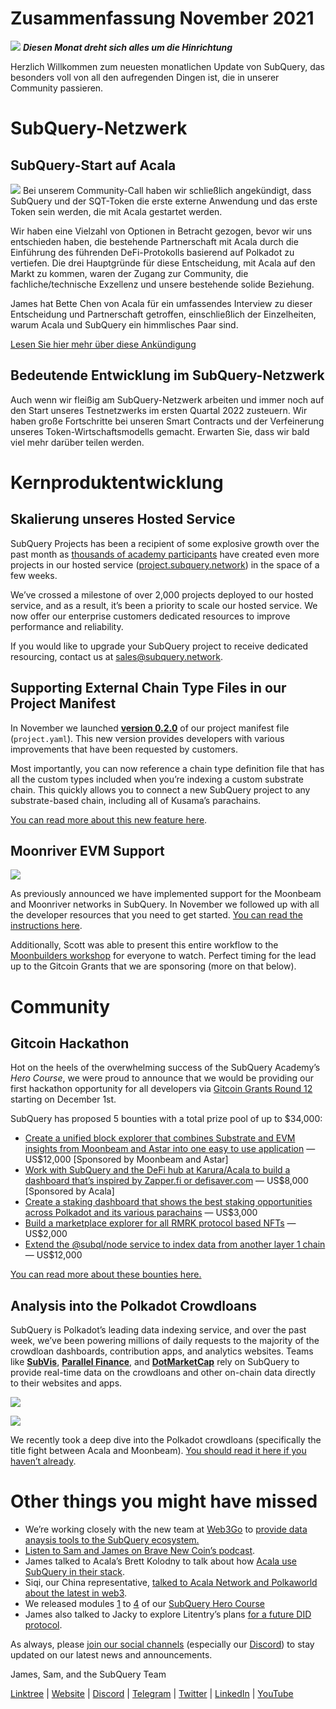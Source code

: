 # Zusammenfassung November 2021

![](https://miro.medium.com/max/1400/1*qzKzZnWY2ao3tiffwwugXQ.png) **_Diesen Monat dreht sich alles um die Hinrichtung_**

Herzlich Willkommen zum neuesten monatlichen Update von SubQuery, das besonders voll von all den aufregenden Dingen ist, die in unserer Community passieren.

# SubQuery-Netzwerk

## SubQuery-Start auf Acala

![](https://miro.medium.com/max/600/0*SJ1TWt1sGwUWqvuI.gif) Bei unserem Community-Call haben wir schließlich angekündigt, dass SubQuery und der SQT-Token die erste externe Anwendung und das erste Token sein werden, die mit Acala gestartet werden.

Wir haben eine Vielzahl von Optionen in Betracht gezogen, bevor wir uns entschieden haben, die bestehende Partnerschaft mit Acala durch die Einführung des führenden DeFi-Protokolls basierend auf Polkadot zu vertiefen. Die drei Hauptgründe für diese Entscheidung, mit Acala auf den Markt zu kommen, waren der Zugang zur Community, die fachliche/technische Exzellenz und unsere bestehende solide Beziehung.

James hat Bette Chen von Acala für ein umfassendes Interview zu dieser Entscheidung und Partnerschaft getroffen, einschließlich der Einzelheiten, warum Acala und SubQuery ein himmlisches Paar sind.

[Lesen Sie hier mehr über diese Ankündigung](https://blog.subquery.network/blogs/20211125-subquery-network-acala.html)

## Bedeutende Entwicklung im SubQuery-Netzwerk

Auch wenn wir fleißig am SubQuery-Netzwerk arbeiten und immer noch auf den Start unseres Testnetzwerks im ersten Quartal 2022 zusteuern. Wir haben große Fortschritte bei unseren Smart Contracts und der Verfeinerung unseres Token-Wirtschaftsmodells gemacht. Erwarten Sie, dass wir bald viel mehr darüber teilen werden.

# Kernproduktentwicklung

## Skalierung unseres Hosted Service

SubQuery Projects has been a recipient of some explosive growth over the past month as  [thousands of academy participants](https://blog.subquery.network/blogs/20211018-subquery-launches-the-subquery-academy.html)  have created even more projects in our hosted service ([project.subquery.network](https://project.subquery.network/)) in the space of a few weeks.

We’ve crossed a milestone of over 2,000 projects deployed to our hosted service, and as a result, it’s been a priority to scale our hosted service. We now offer our enterprise customers dedicated resources to improve performance and reliability.

If you would like to upgrade your SubQuery project to receive dedicated resourcing, contact us at  [sales@subquery.network](mailto:sales@subquery.network).

## Supporting External Chain Type Files in our Project Manifest

In November we launched  [**version 0.2.0**](https://doc.subquery.network/create/manifest/)  of our project manifest file (`project.yaml`). This new version provides developers with various improvements that have been requested by customers.

Most importantly, you can now reference a chain type definition file that has all the custom types included when you’re indexing a custom substrate chain. This quickly allows you to connect a new SubQuery project to any substrate-based chain, including all of Kusama’s parachains.

[You can read more about this new feature here](https://blog.subquery.network/blogs/20211105-november-technical-update.html#support-for-external-chain-type-files-in-project-manifest).

## Moonriver EVM Support

![](https://miro.medium.com/max/600/0*B27QVtvcR6nXA9ff.gif)

As previously announced we have implemented support for the Moonbeam and Moonriver networks in SubQuery. In November we followed up with all the developer resources that you need to get started.  [You can read the instructions here](https://blog.subquery.network/blogs/20211105-november-technical-update.html#moonbeam-evm-support).

Additionally, Scott was able to present this entire workflow to the  [Moonbuilders workshop](https://www.crowdcast.io/e/moonbuilders-ws/10)  for everyone to watch. Perfect timing for the lead up to the Gitcoin Grants that we are sponsoring (more on that below).

# Community

## Gitcoin Hackathon

Hot on the heels of the overwhelming success of the SubQuery Academy’s  _Hero Course_, we were proud to announce that we would be providing our first hackathon opportunity for all developers via  [Gitcoin Grants Round 12](https://gitcoin.co/hackathon/gr12/?org=subquery)  starting on December 1st.

SubQuery has proposed 5 bounties with a total prize pool of up to $34,000:

-   [Create a unified block explorer that combines Substrate and EVM insights from Moonbeam and Astar into one easy to use application](https://gitcoin.co/issue/subquery/grants/1)  — US$12,000 [Sponsored by Moonbeam and Astar]
-   [Work with SubQuery and the DeFi hub at Karura/Acala to build a dashboard that’s inspired by Zapper.fi or defisaver.com](https://gitcoin.co/issue/subquery/grants/2)  — US$8,000 [Sponsored by Acala]
-   [Create a staking dashboard that shows the best staking opportunities across Polkadot and its various parachains](https://gitcoin.co/issue/subquery/grants/3)  — US$3,000
-   [Build a marketplace explorer for all RMRK protocol based NFTs](https://gitcoin.co/issue/subquery/grants/4)  — US$2,000
-   [Extend the @subql/node service to index data from another layer 1 chain](https://gitcoin.co/issue/subquery/grants/5)  — US$12,000

[You can read more about these bounties here.](https://blog.subquery.network/blogs/20211120-gitcoin12-hackathon.html)

## Analysis into the Polkadot Crowdloans

SubQuery is Polkadot’s leading data indexing service, and over the past week, we’ve been powering millions of daily requests to the majority of the crowdloan dashboards, contribution apps, and analytics websites. Teams like  [**SubVis**](https://www.subvis.io/),  [**Parallel Finance**](https://parallel.fi/), and  [**DotMarketCap**](https://dotmarketcap.com/)  rely on SubQuery to provide real-time data on the crowdloans and other on-chain data directly to their websites and apps.

![](https://miro.medium.com/max/60/0*HfsoOwpat76ip6Jg?q=20)

![](https://miro.medium.com/max/700/0*HfsoOwpat76ip6Jg)

We recently took a deep dive into the Polkadot crowdloans (specifically the title fight between Acala and Moonbeam).  [You should read it here if you haven’t already](https://blog.subquery.network/blogs/20211124-polkadot-crowdloans.html).

# Other things you might have missed

-   We’re working closely with the new team at  [Web3Go](https://www.web3go.xyz/)  to  [provide data anaysis tools to the SubQuery ecosystem.](https://blog.subquery.network/customer_announcements/20211110-web3go.html)
-   [Listen to Sam and James on Brave New Coin’s podcast](https://bravenewcoin.com/insights/podcasts/subquery-connecting-the-dots-on-polkadot).
-   James talked to Acala’s Brett Kolodny to talk about how  [Acala use SubQuery in their stack](https://www.youtube.com/watch?v=Wbxwj8K67Lw).
-   Siqi, our China representative,  [talked to Acala Network and Polkaworld about the latest in web3](https://www.huoxing24.com/live/24313016).
-   We released modules  [1](https://doc.subquery.network/academy/herocourse/module1/)  to  [4](https://doc.subquery.network/academy/herocourse/module4/)  of our  [SubQuery Hero Course](https://blog.subquery.network/blogs/20211018-subquery-launches-the-subquery-academy.html)
-   James also talked to Jacky to explore Litentry’s plans  [for a future DID protocol](https://www.youtube.com/watch?v=Rqlpo9QIVyk).

As always, please  [join our social channels](https://linktr.ee/subquerynetwork)  (especially our  [Discord](https://discord.com/invite/subquery)) to stay updated on our latest news and announcements.

James, Sam, and the SubQuery Team

[Linktree](https://linktr.ee/subquerynetwork)  |  [Website](https://subquery.network/)  |  [Discord](https://discord.com/invite/78zg8aBSMG)  |  [Telegram](https://t.me/subquerynetwork)  |  [Twitter](https://twitter.com/subquerynetwork)  |  [LinkedIn](https://www.linkedin.com/company/subquery)  |  [YouTube](https://www.youtube.com/channel/UCi1a6NUUjegcLHDFLr7CqLw)
